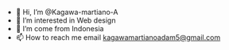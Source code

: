 - 👋 Hi, I’m @Kagawa-martiano-A
- 👀 I’m interested in Web design
- 🌱 I’m come from Indonesia
- 📫 How to reach me email kagawamartianoadam5@gmail.com

<!---
Kagawa-martiano-A/Kagawa-martiano-A is a ✨ special ✨ repository because its `README.md` (this file) appears on your GitHub profile.
You can click the Preview link to take a look at your changes.
--->
